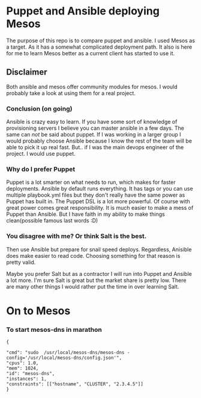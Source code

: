 # Puppet and Ansible deploying Mesos
The purpose of this repo is to compare puppet and ansible. I used Mesos as a target. As it has a somewhat complicated deployment path. It also is here for me to learn Mesos better as a current client has started to use it.

## Disclaimer
Both ansible and mesos offer community modules for mesos. I would probably take a look at using them for a real project.

### Conclusion (on going)
Ansible is crazy easy to learn. If you have some sort of knowledge of provisioning servers I believe you can master ansible in a few days. The same can *not* be said about puppet. If I was working in a larger group I would probably choose Ansible because I know the rest of the team will be able to pick it up real fast. But.. if I was the main devops engineer of the project. I would use puppet.

### Why do I prefer Puppet
Puppet is a lot smarter on what needs to run, which makes for faster deployments. Ansible by default runs everything. It has tags or you can use multiple playbook.yml files but they don't really have the same power as Puppet has built in.  The Puppet DSL is a lot more powerful. Of course with great power comes great responsibility. It is much easier to make a mess of Puppet than Ansible. But I have faith in my ability to make things clean(possible famous last words :D)

### You disagree with me? Or think Salt is the best.
Then use Ansible but prepare for snail speed deploys. Regardless, Anisible does make easier to read code. Choosing something for that reason is pretty valid.

Maybe you prefer Salt but as a contractor I will run into Puppet and Ansible a lot more. I'm sure Salt is great but the market share is pretty low. There are many other things I would rather put the time in over learning Salt.

# On to Mesos

### To start mesos-dns in marathon
```
{

"cmd": "sudo  /usr/local/mesos-dns/mesos-dns -config='/usr/local/mesos-dns/config.json'",
"cpus": 1.0, 
"mem": 1024,
"id": "mesos-dns",
"instances": 1,
"constraints": [["hostname", "CLUSTER", "2.3.4.5"]]
}
```
